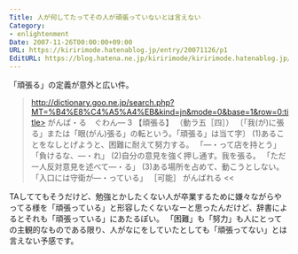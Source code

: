 ```yaml
---
Title: 人が何してたってその人が頑張っていないとは言えない
Category:
- enlightenment
Date: 2007-11-26T00:00:00+09:00
URL: https://kiririmode.hatenablog.jp/entry/20071126/p1
EditURL: https://blog.hatena.ne.jp/kiririmode/kiririmode.hatenablog.jp/atom/entry/8454420450078216132
---
```


「頑張る」の定義が意外と広い件。

>http://dictionary.goo.ne.jp/search.php?MT=%B4%E8%C4%A5%A4%EB&kind=jn&mode=0&base=1&row=0:title>
 がんば・る　ぐわん― 3 【頑張る】
（動ラ五［四］）
〔「我(が)に張る」または「眼(がん)張る」の転という。「頑張る」は当て字〕
(1)あることをなしとげようと、困難に耐えて努力する。
「―・って店を持とう」「負けるな、―・れ」
(2)自分の意見を強く押し通す。我を張る。
「ただ一人反対意見を述べて―・る」
(3)ある場所を占めて、動こうとしない。
「入口には守衛が―・っている」
［可能］ がんばれる
<<

TAしててもそうだけど、勉強とかしたくない人が卒業するために嫌々ながらやってる様を「頑張っている」と形容したくないなーと思ったんだけど、辞書によるとそれも「頑張っている」にあたるぽい。
「困難」も「努力」も人にとっての主観的なものである限り、人がなにをしていたとしても「頑張ってない」とは言えない予感です。
